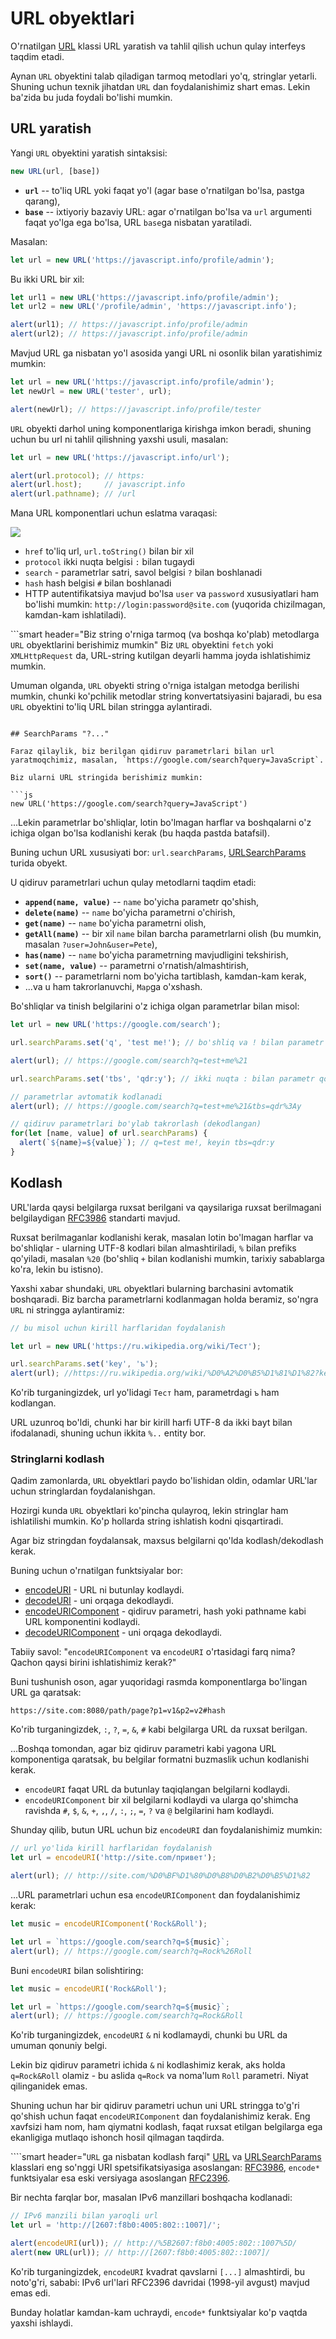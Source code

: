 # URL obyektlari

O'rnatilgan [URL](https://url.spec.whatwg.org/#api) klassi URL yaratish va tahlil qilish uchun qulay interfeys taqdim etadi.

Aynan `URL` obyektini talab qiladigan tarmoq metodlari yo'q, stringlar yetarli. Shuning uchun texnik jihatdan `URL` dan foydalanishimiz shart emas. Lekin ba'zida bu juda foydali bo'lishi mumkin.

## URL yaratish

Yangi `URL` obyektini yaratish sintaksisi:

```js
new URL(url, [base])
```

- **`url`** -- to'liq URL yoki faqat yo'l (agar base o'rnatilgan bo'lsa, pastga qarang),
- **`base`** -- ixtiyoriy bazaviy URL: agar o'rnatilgan bo'lsa va `url` argumenti faqat yo'lga ega bo'lsa, URL `base`ga nisbatan yaratiladi.

Masalan:

```js
let url = new URL('https://javascript.info/profile/admin');
```

Bu ikki URL bir xil:

```js run
let url1 = new URL('https://javascript.info/profile/admin');
let url2 = new URL('/profile/admin', 'https://javascript.info');

alert(url1); // https://javascript.info/profile/admin
alert(url2); // https://javascript.info/profile/admin
```

Mavjud URL ga nisbatan yo'l asosida yangi URL ni osonlik bilan yaratishimiz mumkin:

```js run
let url = new URL('https://javascript.info/profile/admin');
let newUrl = new URL('tester', url);

alert(newUrl); // https://javascript.info/profile/tester
```

`URL` obyekti darhol uning komponentlariga kirishga imkon beradi, shuning uchun bu url ni tahlil qilishning yaxshi usuli, masalan:

```js run
let url = new URL('https://javascript.info/url');

alert(url.protocol); // https:
alert(url.host);     // javascript.info
alert(url.pathname); // /url
```

Mana URL komponentlari uchun eslatma varaqasi:

![](url-object.svg)

- `href` to'liq url, `url.toString()` bilan bir xil
- `protocol` ikki nuqta belgisi `:` bilan tugaydi
- `search` - parametrlar satri, savol belgisi `?` bilan boshlanadi
- `hash` hash belgisi `#` bilan boshlanadi
- HTTP autentifikatsiya mavjud bo'lsa `user` va `password` xususiyatlari ham bo'lishi mumkin: `http://login:password@site.com` (yuqorida chizilmagan, kamdan-kam ishlatiladi).

```smart header="Biz string o'rniga tarmoq (va boshqa ko'plab) metodlarga `URL` obyektlarini berishimiz mumkin"
Biz `URL` obyektini `fetch` yoki `XMLHttpRequest` da, URL-string kutilgan deyarli hamma joyda ishlatishimiz mumkin.

Umuman olganda, `URL` obyekti string o'rniga istalgan metodga berilishi mumkin, chunki ko'pchilik metodlar string konvertatsiyasini bajaradi, bu esa `URL` obyektini to'liq URL bilan stringga aylantiradi.
```

## SearchParams "?..."

Faraz qilaylik, biz berilgan qidiruv parametrlari bilan url yaratmoqchimiz, masalan, `https://google.com/search?query=JavaScript`.

Biz ularni URL stringida berishimiz mumkin:

```js
new URL('https://google.com/search?query=JavaScript')
```

...Lekin parametrlar bo'shliqlar, lotin bo'lmagan harflar va boshqalarni o'z ichiga olgan bo'lsa kodlanishi kerak (bu haqda pastda batafsil).

Buning uchun URL xususiyati bor: `url.searchParams`, [URLSearchParams](https://url.spec.whatwg.org/#urlsearchparams) turida obyekt.

U qidiruv parametrlari uchun qulay metodlarni taqdim etadi:

- **`append(name, value)`** -- `name` bo'yicha parametr qo'shish,
- **`delete(name)`** -- `name` bo'yicha parametrni o'chirish,
- **`get(name)`** -- `name` bo'yicha parametrni olish,
- **`getAll(name)`** -- bir xil `name` bilan barcha parametrlarni olish (bu mumkin, masalan `?user=John&user=Pete`),
- **`has(name)`** -- `name` bo'yicha parametrning mavjudligini tekshirish,
- **`set(name, value)`** -- parametrni o'rnatish/almashtirish,
- **`sort()`** -- parametrlarni nom bo'yicha tartiblash, kamdan-kam kerak,
- ...va u ham takrorlanuvchi, `Map`ga o'xshash.

Bo'shliqlar va tinish belgilarini o'z ichiga olgan parametrlar bilan misol:

```js run
let url = new URL('https://google.com/search');

url.searchParams.set('q', 'test me!'); // bo'shliq va ! bilan parametr qo'shildi

alert(url); // https://google.com/search?q=test+me%21

url.searchParams.set('tbs', 'qdr:y'); // ikki nuqta : bilan parametr qo'shildi

// parametrlar avtomatik kodlanadi
alert(url); // https://google.com/search?q=test+me%21&tbs=qdr%3Ay

// qidiruv parametrlari bo'ylab takrorlash (dekodlangan)
for(let [name, value] of url.searchParams) {
  alert(`${name}=${value}`); // q=test me!, keyin tbs=qdr:y
}
```

## Kodlash

URL'larda qaysi belgilarga ruxsat berilgani va qaysilariga ruxsat berilmagani belgilaydigan [RFC3986](https://tools.ietf.org/html/rfc3986) standarti mavjud.

Ruxsat berilmaganlar kodlanishi kerak, masalan lotin bo'lmagan harflar va bo'shliqlar - ularning UTF-8 kodlari bilan almashtiriladi, `%` bilan prefiks qo'yiladi, masalan `%20` (bo'shliq `+` bilan kodlanishi mumkin, tarixiy sabablarga ko'ra, lekin bu istisno).

Yaxshi xabar shundaki, `URL` obyektlari bularning barchasini avtomatik boshqaradi. Biz barcha parametrlarni kodlanmagan holda beramiz, so'ngra `URL` ni stringga aylantiramiz:

```js run
// bu misol uchun kirill harflaridan foydalanish

let url = new URL('https://ru.wikipedia.org/wiki/Тест');

url.searchParams.set('key', 'ъ');
alert(url); //https://ru.wikipedia.org/wiki/%D0%A2%D0%B5%D1%81%D1%82?key=%D1%8A
```

Ko'rib turganingizdek, url yo'lidagi `Тест` ham, parametrdagi `ъ` ham kodlangan.

URL uzunroq bo'ldi, chunki har bir kirill harfi UTF-8 da ikki bayt bilan ifodalanadi, shuning uchun ikkita `%..` entity bor.

### Stringlarni kodlash

Qadim zamonlarda, `URL` obyektlari paydo bo'lishidan oldin, odamlar URL'lar uchun stringlardan foydalanishgan.

Hozirgi kunda `URL` obyektlari ko'pincha qulayroq, lekin stringlar ham ishlatilishi mumkin. Ko'p hollarda string ishlatish kodni qisqartiradi.

Agar biz stringdan foydalansak, maxsus belgilarni qo'lda kodlash/dekodlash kerak.

Buning uchun o'rnatilgan funktsiyalar bor:

- [encodeURI](mdn:/JavaScript/Reference/Global_Objects/encodeURI) - URL ni butunlay kodlaydi.
- [decodeURI](mdn:/JavaScript/Reference/Global_Objects/decodeURI) - uni orqaga dekodlaydi.
- [encodeURIComponent](mdn:/JavaScript/Reference/Global_Objects/encodeURIComponent) - qidiruv parametri, hash yoki pathname kabi URL komponentini kodlaydi.
- [decodeURIComponent](mdn:/JavaScript/Reference/Global_Objects/decodeURIComponent) - uni orqaga dekodlaydi.

Tabiiy savol: "`encodeURIComponent` va `encodeURI` o'rtasidagi farq nima? Qachon qaysi birini ishlatishimiz kerak?"

Buni tushunish oson, agar yuqoridagi rasmda komponentlarga bo'lingan URL ga qaratsak:

```
https://site.com:8080/path/page?p1=v1&p2=v2#hash
```

Ko'rib turganingizdek, `:`, `?`, `=`, `&`, `#` kabi belgilarga URL da ruxsat berilgan.

...Boshqa tomondan, agar biz qidiruv parametri kabi yagona URL komponentiga qaratsak, bu belgilar formatni buzmaslik uchun kodlanishi kerak.

- `encodeURI` faqat URL da butunlay taqiqlangan belgilarni kodlaydi.
- `encodeURIComponent` bir xil belgilarni kodlaydi va ularga qo'shimcha ravishda `#`, `$`, `&`, `+`, `,`, `/`, `:`, `;`, `=`, `?` va `@` belgilarini ham kodlaydi.

Shunday qilib, butun URL uchun biz `encodeURI` dan foydalanishimiz mumkin:

```js run
// url yo'lida kirill harflaridan foydalanish
let url = encodeURI('http://site.com/привет');

alert(url); // http://site.com/%D0%BF%D1%80%D0%B8%D0%B2%D0%B5%D1%82
```

...URL parametrlari uchun esa `encodeURIComponent` dan foydalanishimiz kerak:

```js run
let music = encodeURIComponent('Rock&Roll');

let url = `https://google.com/search?q=${music}`;
alert(url); // https://google.com/search?q=Rock%26Roll
```

Buni `encodeURI` bilan solishtiring:

```js run
let music = encodeURI('Rock&Roll');

let url = `https://google.com/search?q=${music}`;
alert(url); // https://google.com/search?q=Rock&Roll
```

Ko'rib turganingizdek, `encodeURI` `&` ni kodlamaydi, chunki bu URL da umuman qonuniy belgi.

Lekin biz qidiruv parametri ichida `&` ni kodlashimiz kerak, aks holda `q=Rock&Roll` olamiz - bu aslida `q=Rock` va noma'lum `Roll` parametri. Niyat qilinganidek emas.

Shuning uchun har bir qidiruv parametri uchun uni URL stringga to'g'ri qo'shish uchun faqat `encodeURIComponent` dan foydalanishimiz kerak. Eng xavfsizi ham nom, ham qiymatni kodlash, faqat ruxsat etilgan belgilarga ega ekanligiga mutlaqo ishonch hosil qilmagan taqdirda.

````smart header="`URL` ga nisbatan kodlash farqi"
[URL](https://url.spec.whatwg.org/#url-class) va [URLSearchParams](https://url.spec.whatwg.org/#interface-urlsearchparams) klasslari eng so'nggi URI spetsifikatsiyasiga asoslangan: [RFC3986](https://tools.ietf.org/html/rfc3986), `encode*` funktsiyalar esa eski versiyaga asoslangan [RFC2396](https://www.ietf.org/rfc/rfc2396.txt).

Bir nechta farqlar bor, masalan IPv6 manzillari boshqacha kodlanadi:

```js run
// IPv6 manzili bilan yaroqli url
let url = 'http://[2607:f8b0:4005:802::1007]/';

alert(encodeURI(url)); // http://%5B2607:f8b0:4005:802::1007%5D/
alert(new URL(url)); // http://[2607:f8b0:4005:802::1007]/
```

Ko'rib turganingizdek, `encodeURI` kvadrat qavslarni `[...]` almashtirdi, bu noto'g'ri, sababi: IPv6 url'lari RFC2396 davridai (1998-yil avgust) mavjud emas edi.

Bunday holatlar kamdan-kam uchraydi, `encode*` funktsiyalar ko'p vaqtda yaxshi ishlaydi.
````